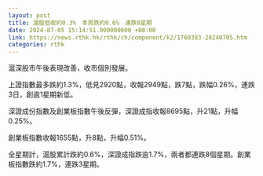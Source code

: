 ```yaml
---
layout: post
title: 滬股低收約0.3%　本周跌約0.6%　連跌8星期
date: 2024-07-05 15:14:51.000000000 +08:00
link: https://news.rthk.hk/rthk/ch/component/k2/1760383-20240705.htm
categories: rthk
---
```


滬深股市午後表現改善，收市個別發展。

上證指數最多跌約1.3%，低見2920點，收報2949點，跌7點，跌幅0.26%，連跌3日，創逾1星期新低。

深證成份指數及創業板指數午後反彈，深證成指收報8695點，升21點，升幅0.25%。

創業板指數收報1655點，升8點，升幅0.51%。

全星期計，滬股累計跌約0.6%，深證成指跌逾1.7%，兩者都連跌8個星期。創業板指數跌約1.7%，連跌3星期。
